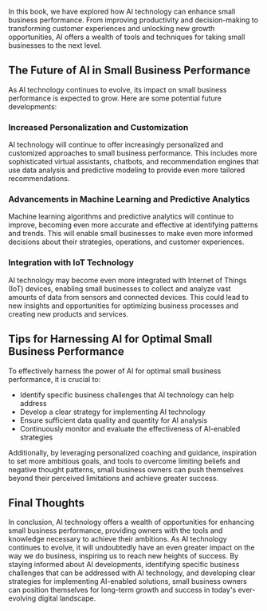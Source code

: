 
In this book, we have explored how AI technology can enhance small business performance. From improving productivity and decision-making to transforming customer experiences and unlocking new growth opportunities, AI offers a wealth of tools and techniques for taking small businesses to the next level.

The Future of AI in Small Business Performance
----------------------------------------------

As AI technology continues to evolve, its impact on small business performance is expected to grow. Here are some potential future developments:

### Increased Personalization and Customization

AI technology will continue to offer increasingly personalized and customized approaches to small business performance. This includes more sophisticated virtual assistants, chatbots, and recommendation engines that use data analysis and predictive modeling to provide even more tailored recommendations.

### Advancements in Machine Learning and Predictive Analytics

Machine learning algorithms and predictive analytics will continue to improve, becoming even more accurate and effective at identifying patterns and trends. This will enable small businesses to make even more informed decisions about their strategies, operations, and customer experiences.

### Integration with IoT Technology

AI technology may become even more integrated with Internet of Things (IoT) devices, enabling small businesses to collect and analyze vast amounts of data from sensors and connected devices. This could lead to new insights and opportunities for optimizing business processes and creating new products and services.

Tips for Harnessing AI for Optimal Small Business Performance
-------------------------------------------------------------

To effectively harness the power of AI for optimal small business performance, it is crucial to:

* Identify specific business challenges that AI technology can help address
* Develop a clear strategy for implementing AI technology
* Ensure sufficient data quality and quantity for AI analysis
* Continuously monitor and evaluate the effectiveness of AI-enabled strategies

Additionally, by leveraging personalized coaching and guidance, inspiration to set more ambitious goals, and tools to overcome limiting beliefs and negative thought patterns, small business owners can push themselves beyond their perceived limitations and achieve greater success.

Final Thoughts
--------------

In conclusion, AI technology offers a wealth of opportunities for enhancing small business performance, providing owners with the tools and knowledge necessary to achieve their ambitions. As AI technology continues to evolve, it will undoubtedly have an even greater impact on the way we do business, inspiring us to reach new heights of success. By staying informed about AI developments, identifying specific business challenges that can be addressed with AI technology, and developing clear strategies for implementing AI-enabled solutions, small business owners can position themselves for long-term growth and success in today's ever-evolving digital landscape.
